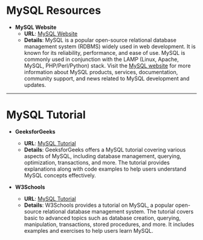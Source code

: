 # MySQL Resources

- **MySQL Website**
  - **URL**: [MySQL Website](https://www.mysql.com/)
  - **Details**: MySQL is a popular open-source relational database management system (RDBMS) widely used in web development. It is known for its reliability, performance, and ease of use. MySQL is commonly used in conjunction with the LAMP (Linux, Apache, MySQL, PHP/Perl/Python) stack. Visit the [MySQL website](https://www.mysql.com/) for more information about MySQL products, services, documentation, community support, and news related to MySQL development and updates.

---

# MySQL Tutorial

- **GeeksforGeeks**
  - **URL**: [MySQL Tutorial](https://www.geeksforgeeks.org/mysql-tutorial/?ref=shm)
  - **Details**: GeeksforGeeks offers a MySQL tutorial covering various aspects of MySQL, including database management, querying, optimization, transactions, and more. The tutorial provides explanations along with code examples to help users understand MySQL concepts effectively.

- **W3Schools**
  - **URL**: [MySQL Tutorial](https://www.w3schools.com/mysql/default.asp)
  - **Details**: W3Schools provides a tutorial on MySQL, a popular open-source relational database management system. The tutorial covers basic to advanced topics such as database creation, querying, manipulation, transactions, stored procedures, and more. It includes examples and exercises to help users learn MySQL.

